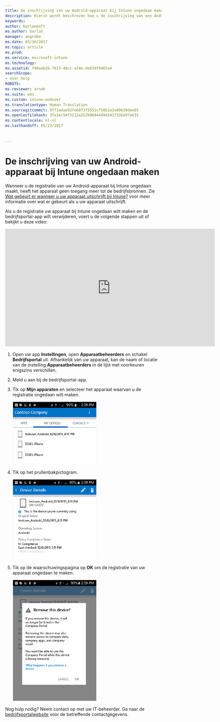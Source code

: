 ```yaml
---
title: De inschrijving van uw Android-apparaat bij Intune ongedaan maken | Microsoft Docs
description: Hierin wordt beschreven hoe u de inschrijving van een Android-apparaat bij Intune ongedaan kunt maken
keywords: 
author: barlanmsft
ms.author: barlan
manager: angrobe
ms.date: 03/16/2017
ms.topic: article
ms.prod: 
ms.service: microsoft-intune
ms.technology: 
ms.assetid: f40aab26-7613-48cc-a74e-de83df9465a4
searchScope:
- User help
ROBOTS: 
ms.reviewer: arnab
ms.suite: ems
ms.custom: intune-enduser
ms.translationtype: Human Translation
ms.sourcegitcommit: 9ff1adae93fe6873f5551cf58b1a2e89638dee85
ms.openlocfilehash: 3fe1ec94f3112a252b9694449d341f336e97e635
ms.contentlocale: nl-nl
ms.lasthandoff: 05/23/2017


---
```



# <a name="how-to-unenroll-your-android-device-from-intune"></a>De inschrijving van uw Android-apparaat bij Intune ongedaan maken

Wanneer u de registratie van uw Android-apparaat bij Intune ongedaan maakt, heeft het apparaat geen toegang meer tot de bedrijfsbronnen.  Zie [Wat gebeurt er wanneer u uw apparaat uitschrijft bij Intune?](what-happens-if-you-unenroll-your-device-from-intune-android.md) voor meer informatie over wat er gebeurt als u uw apparaat uitschrijft.

Als u de registratie uw apparaat bij Intune ongedaan wilt maken en de bedrijfsportal-app wilt verwijderen, voert u de volgende stappen uit of bekijkt u deze video:

<iframe width="675" height="379" src="https://www.youtube.com/embed/K-Vi7lNfaMk" frameborder="0" allowfullscreen></iframe>

1. Open uw app **Instellingen**, open **Apparaatbeheerders** en schakel **Bedrijfsportal** uit. Afhankelijk van uw apparaat, kan de naam of locatie van de instelling **Apparaatbeheerders** in de lijst met voorkeuren enigszins verschillen.

2.  Meld u aan bij de bedrijfsportal-app.

3.  Tik op **Mijn apparaten** en selecteer het apparaat waarvan u de registratie ongedaan wilt maken.

    ![Kies het apparaat waarvan u de registratie ongedaan wilt maken.](./media/andr-1-my-devices-choose.png)

4.  Tik op het prullenbakpictogram.

    ![Tik op het prullenbakpictogram.](./media/andr-2-tap-trashcan.png)

5.  Tik op de waarschuwingspagina op **OK** om de registratie van uw apparaat ongedaan te maken.

    ![Verwijder het apparaat.](./media/andr-3-warning-about-remove.png)

Nog hulp nodig? Neem contact op met uw IT-beheerder. Ga naar de [bedrijfsportalwebsite](http://portal.manage.microsoft.com) voor de betreffende contactgegevens.

